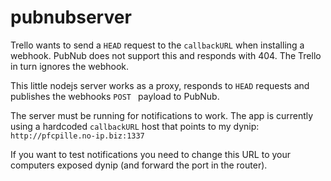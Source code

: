 ﻿# pubnubserver

Trello wants to send a `HEAD` request to the `callbackURL` when installing a webhook. PubNub does not support this and responds with 404. The Trello in turn ignores the webhook.

This little nodejs server works as a proxy, responds to `HEAD` requests and publishes the webhooks `POST ` payload to PubNub.

The server must be running for notifications to work. The app is currently using a hardcoded `callbackURL` host that points to my dynip:
`http://pfcpille.no-ip.biz:1337`

If you want to test notifications you need to change this URL to your computers exposed dynip (and forward the port in the router).

